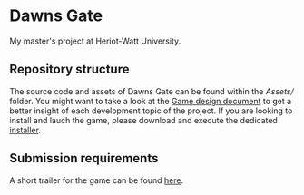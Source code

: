 # Dawns Gate
My master's project at Heriot-Watt University.

## Repository structure

The source code and assets of Dawns Gate can be found within the *Assets/* folder.
You might want to take a look at the [Game design document](GameDesignDocument.pdf) to get a better insight of each development topic of the project.
If you are looking to install and lauch the game, please download and execute the dedicated [installer](installer.exe).

## Submission requirements
A short trailer for the game can be found [here](https://www.youtube.com/watch?v=haB8_vaRXfQ).
